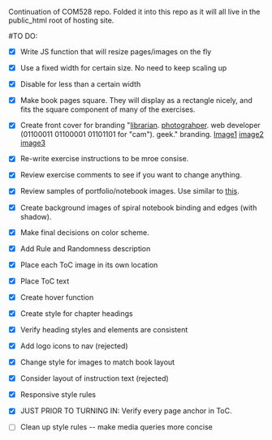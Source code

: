 Continuation of COM528 repo. Folded it into this repo as it will all live in the public_html root of hosting site. 

#TO DO:
+ [x] Write JS function that will resize pages/images on the fly
+ [x] Use a fixed width for certain size. No need to keep scaling up
+ [x] Disable for less than a certain width
+ [x] Make book pages square. They will display as a rectangle nicely, and fits the square component of many of the exercises. 
+ [x] Create front cover for branding "[librarian](http://1.bp.blogspot.com/-AbxxvAJ7Xqc/UHcS1gSQEoI/AAAAAAAAGk4/EgYJPm8B_L8/s1600/cateyes_reading_glasses_black_los_angeles.jpg). [photograhper](http://images.colourbox.com/thumb_COLOURBOX8267851.jpg). web developer (01100011 01100001 01101101 for "cam"). geek." branding. [Image1](http://www.iconarchive.com/show/ios7v2-icons-by-visualpharm/Animals-Chicken-icon.html) [image2](https://encrypted-tbn2.gstatic.com/images?q=tbn:ANd9GcRs90WvVKoNxrr2KzNCajQk8-oiF9oPDqj-txn-fgX74pTe1297) [image3](https://encrypted-tbn1.gstatic.com/images?q=tbn:ANd9GcSZ8tgEucfu3UbXbRnNghnRW2pjyOzd042ayNX-U1hVibzi_6uo)
+ [x] Re-write exercise instructions to be mroe consise.
+ [x] Review exercise comments to see if you want to change anything.
+ [x] Review samples of portfolio/notebook images. Use similar to [this](http://bookhistory.harvard.edu/takenote/sites/default/files/collection_images/Godard%20field%20notebook_0.jpg).
+ [x] Create background images of spiral notebook binding and edges (with shadow).
+ [x] Make final decisions on color scheme.
+ [x] Add Rule and Randomness description
+ [x] Place each ToC image in its own location
+ [x] Place ToC text
+ [x] Create hover function
+ [x] Create style for chapter headings
+ [x] Verify heading styles and elements are consistent
+ [x] Add logo icons to nav (rejected)
+ [x] Change style for images to match book layout
+ [x] Consider layout of instruction text (rejected)
+ [x] Responsive style rules
+ [x] JUST PRIOR TO TURNING IN: Verify every page anchor in ToC.
+ [ ] Clean up style rules -- make media queries more concise




